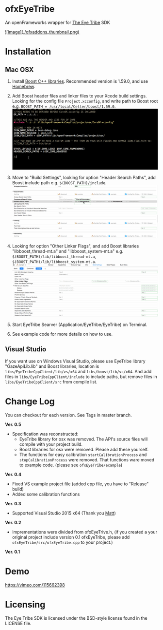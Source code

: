 ofxEyeTribe
===========

An openFrameworks wrapper for [The Eye Tribe](https://theeyetribe.com/) SDK

<a href="https://vimeo.com/115662398">
![image](./ofxaddons_thumbnail.png)
</a>



# Installation

## Mac OSX

1. Install [Boost C++ libraries](http://www.boost.org/). Recommended version is 1.59.0, and use [Homebrew](http://brew.sh/).

2. Add Boost header files and linker files to your Xcode build settings. Looking for the config file `Project.xcconfig`, and write path to Boost root e.g. `BOOST_PATH = /usr/local/Celler/boost/1.59.0`.
![image](./doc/add_boost_path.gif)

3. Move to "Build Settings", looking for option "Header Search Paths", add Boost include path e.g. `$(BOOST_PATH)/include`.
![image](./doc/add_include.gif)

4. Looking for option "Other Linker Flags", and add Boost libraries "libboost_thread-mt.a" and "libboost_system-mt.a" e.g. `$(BOOST_PATH)/lib/libboost_thread-mt.a`, `$(BOOST_PATH)/lib/libboost_system-mt.a`.
![image](./doc/add_lib.gif)

5. Start EyeTribe Searver (Application/EyeTribe/EyeTribe) on Terminal.

6. See example code for more details on how to use.

## Visual Studio

If you want use on Windows Visual Studio, please use EyeTribe library "GazeApiLib.lib" and Boost libraries, location is `libs/EyeTribeCppClient/lib/vs/x64` and `libs/boost/lib/vs/x64`. And add files in `libs/EyeTribeCppClient/include` to include paths, but remove files in `libs/EyeTribeCppClient/src` from compile list.

# Change Log

You can checkout for each version. See Tags in master branch.  

**Ver. 0.5**  

- Specification was reconstructed:
	- EyeTribe library for osx was removed. The API's source files will compile with your project build.
	- Boost libraries for osx were removed. Please add these yourself.
	- The functions for easy calibration `startCalibrationProcess` and `stopCalibrationProcess` were <span class="red">removed</span>. That functions ware moved to example code. (please see `ofxEyeTribe/example`)

**Ver. 0.4**

- Fixed VS example project file (added cpp file, you have to "Release" build)
- Added some calibration functions

**Ver. 0.3**

- Supported Visual Studio 2015 x64 (Thank you [Matt](https://github.com/mattfelsen))

**Ver. 0.2**

- Imprementations were divided from ofxEyeTrive.h, (if you created a your original project include version 0.1 ofxEyeTribe, please add `ofxEyeTribe/src/ofxEyeTribe.cpp` to your project.)

**Ver. 0.1**


# Demo

https://vimeo.com/115662398

# Licensing

The Eye Tribe SDK is licensed under the BSD-style license found in the LICENSE file.
